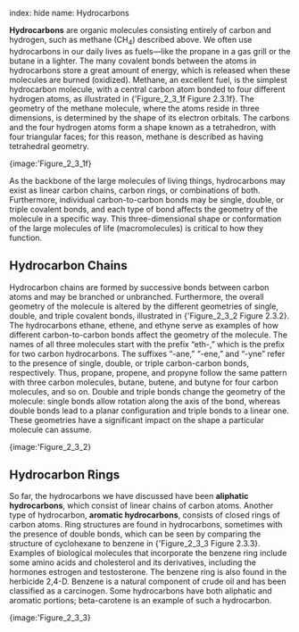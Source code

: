 index: hide
name: Hydrocarbons

 **Hydrocarbons** are organic molecules consisting entirely of carbon and hydrogen, such as methane (CH<sub>4</sub>) described above. We often use hydrocarbons in our daily lives as fuels—like the propane in a gas grill or the butane in a lighter. The many covalent bonds between the atoms in hydrocarbons store a great amount of energy, which is released when these molecules are burned (oxidized). Methane, an excellent fuel, is the simplest hydrocarbon molecule, with a central carbon atom bonded to four different hydrogen atoms, as illustrated in {'Figure_2_3_1f Figure 2.3.1f}. The geometry of the methane molecule, where the atoms reside in three dimensions, is determined by the shape of its electron orbitals. The carbons and the four hydrogen atoms form a shape known as a tetrahedron, with four triangular faces; for this reason, methane is described as having tetrahedral geometry.


{image:'Figure_2_3_1f}
        

As the backbone of the large molecules of living things, hydrocarbons may exist as linear carbon chains, carbon rings, or combinations of both. Furthermore, individual carbon-to-carbon bonds may be single, double, or triple covalent bonds, and each type of bond affects the geometry of the molecule in a specific way. This three-dimensional shape or conformation of the large molecules of life (macromolecules) is critical to how they function.

## Hydrocarbon Chains

Hydrocarbon chains are formed by successive bonds between carbon atoms and may be branched or unbranched. Furthermore, the overall geometry of the molecule is altered by the different geometries of single, double, and triple covalent bonds, illustrated in {'Figure_2_3_2 Figure 2.3.2}. The hydrocarbons ethane, ethene, and ethyne serve as examples of how different carbon-to-carbon bonds affect the geometry of the molecule. The names of all three molecules start with the prefix “eth-,” which is the prefix for two carbon hydrocarbons. The suffixes “-ane,” “-ene,” and “-yne” refer to the presence of single, double, or triple carbon-carbon bonds, respectively. Thus, propane, propene, and propyne follow the same pattern with three carbon molecules, butane, butene, and butyne for four carbon molecules, and so on. Double and triple bonds change the geometry of the molecule: single bonds allow rotation along the axis of the bond, whereas double bonds lead to a planar configuration and triple bonds to a linear one. These geometries have a significant impact on the shape a particular molecule can assume.


{image:'Figure_2_3_2}
        

## Hydrocarbon Rings

So far, the hydrocarbons we have discussed have been  **aliphatic hydrocarbons**, which consist of linear chains of carbon atoms. Another type of hydrocarbon,  **aromatic hydrocarbons**, consists of closed rings of carbon atoms. Ring structures are found in hydrocarbons, sometimes with the presence of double bonds, which can be seen by comparing the structure of cyclohexane to benzene in {'Figure_2_3_3 Figure 2.3.3}. Examples of biological molecules that incorporate the benzene ring include some amino acids and cholesterol and its derivatives, including the hormones estrogen and testosterone. The benzene ring is also found in the herbicide 2,4-D. Benzene is a natural component of crude oil and has been classified as a carcinogen. Some hydrocarbons have both aliphatic and aromatic portions; beta-carotene is an example of such a hydrocarbon.


{image:'Figure_2_3_3}
        

